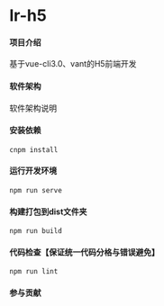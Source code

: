 # lr-h5

#### 项目介绍
基于vue-cli3.0、vant的H5前端开发

#### 软件架构
软件架构说明


#### 安装依赖
```
cnpm install
```

#### 运行开发环境
```
npm run serve
```

#### 构建打包到dist文件夹
```
npm run build
```

#### 代码检查【保证统一代码分格与错误避免】
```
npm run lint
```

#### 参与贡献